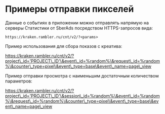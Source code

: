 # Примеры отправки пикселей

Данные о событиях в приложении можно отправлять напрямую на серверы Статистики от SberAds посредством HTTPS-запросов вида:

`https://kraken.rambler.ru/cnt/v2/?<params>`

Пример использования для сбора показов с креатива:[	](https://kraken.rambler.ru/cnt/v2/?project\_id=7727633\&event\_id=%random%\&request\_id=%random%\&counter\_type=pixel\&event\_type=base\&event\_name=page\_view)

[https://kraken.rambler.ru/cnt/v2/?project\_id='PROJECT\_ID'\&event\_id=%random%\&request\_id=%random%\&counter\_type=pixel\&event\_type=base\&event\_name=page\_view\
](https://kraken.rambler.ru/cnt/v2/?project\_id=%27PROJECT\_ID%27\&event\_id=%random%\&request\_id=%random%\&counter\_type=pixel\&event\_type=base\&event\_name=page\_view)

Пример отправки просмотра с наименьшим достаточным количеством параметров:

[https://kraken.rambler.ru/cnt/v2/?project\_id='PROJECT\_ID'\&session\_id=%random%\&event\_id=%random%\&request\_id=%random%\&counter\_type=pixel\&event\_type=base\&event\_name=page\_view ](https://kraken.rambler.ru/cnt/v2/?project\_id=%27PROJECT\_ID%27\&session\_id=%random%\&event\_id=%random%\&request\_id=%random%\&counter\_type=pixel\&event\_type=base\&event\_name=page\_view)[](https://kraken.rambler.ru/cnt/v2/?project\_id=7727633\&event\_id=%random%\&request\_id=%random%\&counter\_type=pixel\&event\_type=base\&event\_name=page\_view)
